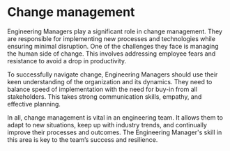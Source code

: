 # Change management

Engineering Managers play a significant role in change management. They are responsible for implementing new processes and technologies while ensuring minimal disruption. One of the challenges they face is managing the human side of change. This involves addressing employee fears and resistance to avoid a drop in productivity.

To successfully navigate change, Engineering Managers should use their keen understanding of the organization and its dynamics. They need to balance speed of implementation with the need for buy-in from all stakeholders. This takes strong communication skills, empathy, and effective planning.

In all, change management is vital in an engineering team. It allows them to adapt to new situations, keep up with industry trends, and continually improve their processes and outcomes. The Engineering Manager's skill in this area is key to the team’s success and resilience.